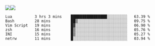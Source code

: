 <div style="display: flex; flex-direction: row;">
<img style="height: auto; width: auto;" class="img" src="https://raw.githubusercontent.com/blazepp/github-stats/master/generated/overview.svg#gh-dark-mode-only" />
<img style="height: auto; width: auto;" class="img" src="https://raw.githubusercontent.com/blazepp/github-stats/master/generated/languages.svg#gh-dark-mode-only" />
</div>

<!--START_SECTION:waka-->

```text
Lua          3 hrs 3 mins    ████████████████░░░░░░░░░   63.39 %
Bash         28 mins         ██▒░░░░░░░░░░░░░░░░░░░░░░   09.75 %
Vim Script   19 mins         █▓░░░░░░░░░░░░░░░░░░░░░░░   06.90 %
zsh          16 mins         █▒░░░░░░░░░░░░░░░░░░░░░░░   05.76 %
INI          15 mins         █▒░░░░░░░░░░░░░░░░░░░░░░░   05.27 %
netrw        11 mins         █░░░░░░░░░░░░░░░░░░░░░░░░   03.94 %
```

<!--END_SECTION:waka-->
